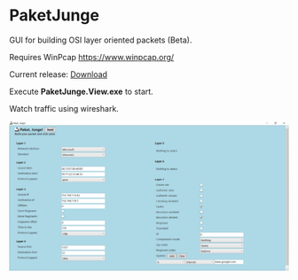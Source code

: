 # PaketJunge
GUI for building OSI layer oriented packets (Beta).

Requires WinPcap https://www.winpcap.org/

Current release: [Download](https://github.com/marius-rothenbuecher/PaketJunge/raw/master/PaketJunge_Beta.zip)

Execute **PaketJunge.View.exe** to start.

Watch traffic using wireshark.

![Image of PaketJunge](https://github.com/marius-rothenbuecher/PaketJunge/raw/master/screenshot01.png)
